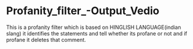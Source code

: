 # Profanity_filter_-Output_Vedio
This is a profanity filter which is based on HINGLISH LANGUAGE(indian slang) it identifies the statements and tell whether its profane or not and if profane it deletes that comment.
